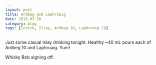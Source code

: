 ```yaml
---
layout: post
title: Ardbeg and Laphroaig
date: 2018-03-30
category: blog
tags: [Scotch, Islay, Ardbeg 10, Laphroaig 10]
---
```


Just some casual Islay drinking tonight. Healthy ~40 mL pours each of Ardbeg 10 and Laphroaig. Yum!

Whisky Bob signing off.
